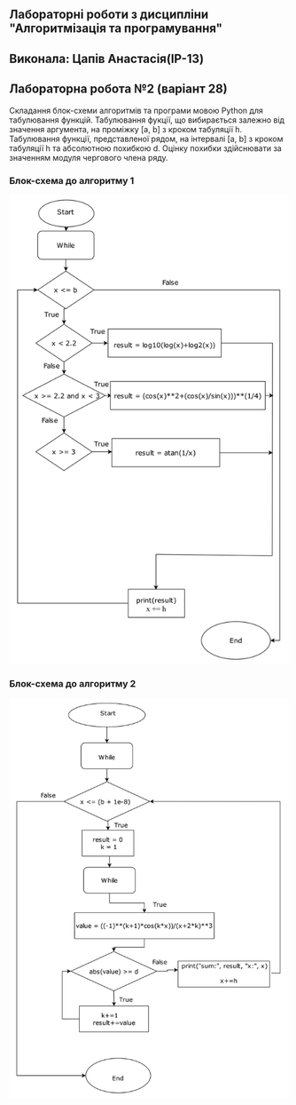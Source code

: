 ## Лабораторні роботи з дисципліни "Алгоритмізація та програмування"
## Виконала: Цапів Анастасія(IP-13)
## Лабораторна робота №2 (варіант 28)

Складання блок-схеми алгоритмів та програми мовою Python для табулювання функцій. Табулювання фукції, що вибирається залежно від значення аргумента, на проміжку [a, b] з кроком табуляції h. Табулювання  функції, представленої рядом, на інтервалі  [a,  b] з кроком табуляції h та абсолютною  похибкою d.  Оцінку похибки здійснювати за значенням модуля чергового члена ряду.

### Блок-схема до алгоритму 1
![schema1](/assets/lab2_1.drawio.png)

### Блок-схема до алгоритму 2
![schema2](/assets/lab2_2.drawio.png)
